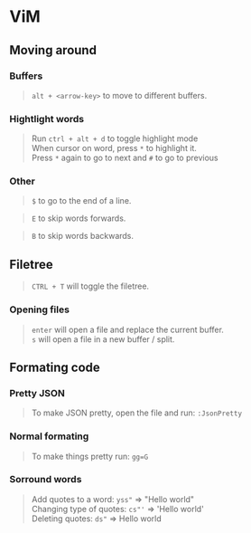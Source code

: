 # ViM

## Moving around
### Buffers
> `alt + <arrow-key>` to move to different buffers.

### Hightlight words

> Run `ctrl + alt + d` to toggle highlight mode  
> When cursor on word, press `*` to highlight it.  
> Press `*` again to go to next and `#` to go to previous

### Other
> `$` to go to the end of a line.

> `E` to skip words forwards.

> `B` to skip words backwards.

## Filetree
> `CTRL + T` will toggle the filetree.

### Opening files
> `enter` will open a file and replace the current buffer.  
> `s` will open a file in a new buffer / split.


## Formating code
### Pretty JSON
> To make JSON pretty, open the file and run: `:JsonPretty`

### Normal formating
> To make things pretty run: `gg=G`

### Sorround words
> Add quotes to a word: `yss"` => "Hello world"  
> Changing type of quotes: `cs"'` => 'Hello world'  
> Deleting quotes: `ds"` => Hello world
